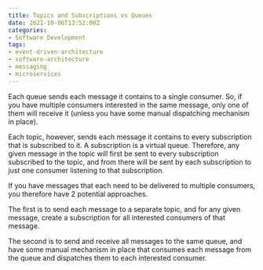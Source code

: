 ```yaml
---
title: Topics and Subscriptions vs Queues
date: 2021-10-06T13:52:00Z
categories:
- Software Development
tags:
- event-driven-architecture
- software-architecture
- messaging
- microservices
---
```


Each queue sends each message it contains to a single consumer. So, if you have multiple consumers interested in the same message, only one of them will receive it (unless you have some manual dispatching mechanism in place).

Each topic, however, sends each message it contains to every subscription that is subscribed to it. A subscription is a virtual queue. Therefore, any given message in the topic will first be sent to every subscription subscribed to the topic, and from there will be sent by each subscription to just one consumer listening to that subscription.

If you have messages that each need to be delivered to multiple consumers, you therefore have 2 potential approaches.

The first is to send each message to a separate topic, and for any given message, create a subscription for all interested consumers of that message.

The second is to send and receive all messages to the same queue, and have some manual mechanism in place that consumes each message from the queue and dispatches them to each interested consumer.

